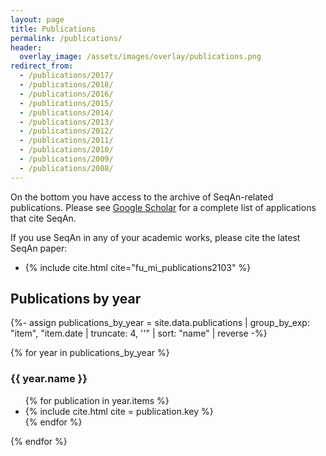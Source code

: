 ```yaml
---
layout: page
title: Publications
permalink: /publications/
header:
  overlay_image: /assets/images/overlay/publications.png
redirect_from:
  - /publications/2017/
  - /publications/2018/
  - /publications/2016/
  - /publications/2015/
  - /publications/2014/
  - /publications/2013/
  - /publications/2012/
  - /publications/2011/
  - /publications/2010/
  - /publications/2009/
  - /publications/2008/
---
```


On the bottom you have access to the archive of SeqAn-related publications. Please see [Google
Scholar](https://scholar.google.de/scholar?cites=6133524701503406018) for a complete list of applications that cite
SeqAn.

If you use SeqAn in any of your academic works, please cite the latest SeqAn paper:

<ul>
<li>{% include cite.html cite="fu_mi_publications2103" %}</li>
</ul>

## Publications by year

{%- assign publications_by_year = site.data.publications | group_by_exp: "item", "item.date | truncate: 4, ''" | sort: "name" | reverse -%}

{% for year in publications_by_year %}

### {{ year.name }}

<ul>
{% for publication in year.items %}
<li>{% include cite.html cite = publication.key %}</li>
{% endfor %}
</ul>

{% endfor %}

